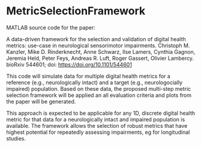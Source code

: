 # MetricSelectionFramework
MATLAB source code for the paper: 

A data-driven framework for the selection and validation of digital health metrics: use-case in neurological sensorimotor impairments. Christoph M. Kanzler, Mike D. Rinderknecht, Anne Schwarz, Ilse Lamers, Cynthia Gagnon, Jeremia Held, Peter Feys, Andreas R. Luft, Roger Gassert, Olivier Lambercy. bioRxiv 544601; doi: https://doi.org/10.1101/544601 


This code will simulate data for multiple digital health metrics for a reference (e.g., neurologically intact) and a target (e.g., neurologocially impaired) population. Based on these data, the proposed multi-step metric selection framework will be applied an all evaluation criteria and plots from the paper will be generated. 

This approach is expected to be applicable for any 1D, discrete digital health metric for that data for a neurologically intact and impaired population is available.
The framework allows the selection of robust metrics that have highest potential for repeatedly assessing impairments, eg for longitudinal studies.
